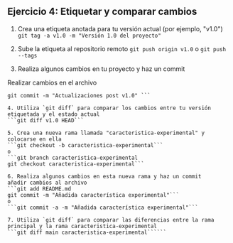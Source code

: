 ## Ejercicio 4: Etiquetar y comparar cambios

1. Crea una etiqueta anotada para tu versión actual (por ejemplo, "v1.0")
```git tag -a v1.0 -m "Versión 1.0 del proyecto"```

2. Sube la etiqueta al repositorio remoto
```git push origin v1.0```
o
```git push --tags```

3. Realiza algunos cambios en tu proyecto y haz un commit

Realizar cambios en el archivo

```git add README.md
git commit -m "Actualizaciones post v1.0" ```

4. Utiliza `git diff` para comparar los cambios entre tu versión etiquetada y el estado actual
```git diff v1.0 HEAD```

5. Crea una nueva rama llamada "caracteristica-experimental" y colocarse en ella
```git checkout -b caracteristica-experimental```
o
```git branch caracteristica-experimental
git checkout caracteristica-experimental```

6. Realiza algunos cambios en esta nueva rama y haz un commit
añadir cambios al archivo
```git add README.md
git commit -m "Añadida característica experimental"```
o
```git commit -a -m "Añadida característica experimental"```

7. Utiliza `git diff` para comparar las diferencias entre la rama principal y la rama caracteristica-experimental
```git diff main caracteristica-experimental``````
